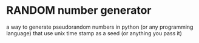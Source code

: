 # RANDOM number generator
a way to generate pseudorandom numbers in python (or any programming language)
that use unix time stamp as a seed (or anything you pass it)